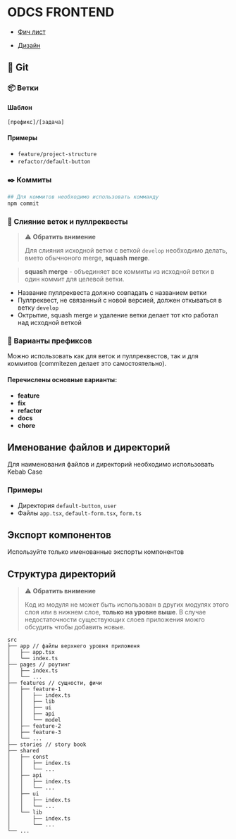 # ODCS FRONTEND

- [Фич лист](https://docs.google.com/spreadsheets/d/1GwV1-NoSkC2oHRamFoRoKfmjsDQTBtnCVACTTKllpCs/edit#gid=1450262909)

- [Дизайн](https://www.figma.com/file/3SieWKz3TaNqmqWhlz0dSt/Online-discount-card-service?type=design&node-id=41%3A2638&mode=design&t=eCfXjjFrXwwvUsxf-1)

## 💾 Git

### 📦 Ветки

#### Шаблон

`[префикс]/[задача]`

#### Примеры

- `feature/project-structure`
- `refactor/default-button`

### ✒️ Коммиты

```bash
## Для коммитов необходимо использовать комманду
npm commit
```

### 📝 Слияние веток и пуллреквесты

> ⚠️ **Обратить внимение**
>
> Для слияния исходной ветки с веткой `develop` необходимо делать, вмето обычноного merge, **squash merge**.

> **squash merge** - объединяет все коммиты из исходной ветки в один коммит для целевой ветки.

- Название пуллреквеста должно совпадать с названием ветки
- Пуллреквест, не связанный с новой версией, должен откываться в ветку `develop`
- Октрытие, squash merge и удаление ветки делает тот кто работал над исходной веткой

### 📌 Варианты префиксов

Можно использовать как для веток и пуллреквестов, так и для коммитов (commitezen делает это самостоятельно).

#### Перечислены основные варианты:

- **feature**
- **fix**
- **refactor**
- **docs**
- **chore**

## Именование файлов и директорий

Для наименования файлов и директорий необходимо использовать Kebab Case

### Примеры

- Директория `default-button`, `user`
- Файлы `app.tsx`, `default-form.tsx`, `form.ts`

## Экспорт компонентов

Используйте только именованные экспорты компонентов

## Структура директорий

> ⚠️ **Обратить внимение**
>
> Код из модуля не может быть использован в других модулях этого слоя или в нижнем слое, **только на уровне выше**. В случае недостаточности существующих слоев приложения можго обсудить чтобы добавить новые.

```
src
├── app // файлы верхнего уровня приложеня
│   ├── app.tsx
│   └── index.ts
├── pages // роутинг
│   ├── index.ts
│   └── ...
├── features // сущности, фичи
│   ├── feature-1
│   │   ├── index.ts
│   │   ├── lib
│   │   ├── ui
│   │   ├── api
│   │   └── model
│   ├── feature-2
│   ├── feature-3
│   └── ...
├── stories // story book
├── shared
│   ├── const
│   │   ├── index.ts
│   │   └── ...
│   ├── api
│   │   ├── index.ts
│   │   └── ...
│   ├── ui
│   │   ├── index.ts
│   │   └── ...
│   └── lib
│       ├── index.ts
│       └── ...
└── ...

```
